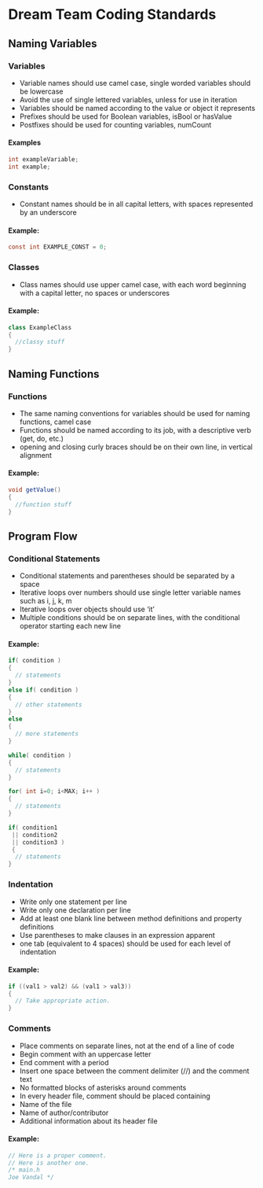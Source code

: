 Dream Team Coding Standards
================================================================================

Naming Variables
--------------------------------------------------------------------------------
### Variables
-	Variable names should use camel case, single worded variables should be lowercase
-	Avoid the use of single lettered variables, unless for use in iteration
-	Variables should be named according to the value or object it represents
-	Prefixes should be used for Boolean variables, isBool or hasValue
-	Postfixes should be used for counting variables, numCount

#### Examples

```csharp
int exampleVariable;
int example;
```

### Constants
-	Constant names should be in all capital letters, with spaces represented by an underscore

#### Example:

```csharp
const int EXAMPLE_CONST = 0;
```

### Classes
-	Class names should use upper camel case, with each word beginning with a capital letter, no spaces or underscores

#### Example:

```csharp
class ExampleClass
{
  //classy stuff
}
```


Naming Functions
--------------------------------------------------------------------------------
### Functions
-	The same naming conventions for variables should be used for naming functions, camel case
-	Functions should be named according to its job, with a descriptive verb (get, do, etc.)
- opening and closing curly braces should be on their own line, in vertical alignment

#### Example:

```csharp
void getValue()
{
  //function stuff
}
```

Program Flow
--------------------------------------------------------------------------------
### Conditional Statements
-	Conditional statements and parentheses should be separated by a space
-	Iterative loops over numbers should use single letter variable names such as i, j, k, m
-	Iterative loops over objects should use ‘it’
-	Multiple conditions should be on separate lines, with the conditional operator starting each new line

#### Example:

```csharp
if( condition )
{
  // statements
}
else if( condition )
{
  // other statements
}
else
{
  // more statements
}

while( condition )
{
  // statements
}

for( int i=0; i<MAX; i++ )
{
  // statements
}

if( condition1
 || condition2
 || condition3 )
 {
  // statements
}
```

### Indentation
-	Write only one statement per line
-	Write only one declaration per line
-	Add at least one blank line between method definitions and property definitions
-	Use parentheses to make clauses in an expression apparent
-	one tab (equivalent to 4 spaces) should be used for each level of indentation

#### Example:
```csharp
if ((val1 > val2) && (val1 > val3))
{
  // Take appropriate action.
}
```

### Comments
 -	Place comments on separate lines, not at the end of a line of code
 -	Begin comment with an uppercase letter
 -	End comment with a period
 -	Insert one space between the comment delimiter (//) and the comment text
 -	No formatted blocks of asterisks around comments
 -	In every header file, comment should be placed containing
   - Name of the file
   - Name of author/contributor
   - Additional information about its header file

#### Example:
```csharp
// Here is a proper comment.
// Here is another one.
/* main.h
Joe Vandal */
```